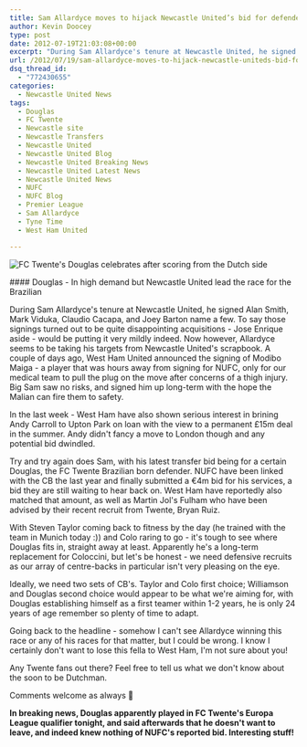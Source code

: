 ```yaml
---
title: Sam Allardyce moves to hijack Newcastle United’s bid for defender
author: Kevin Doocey
type: post
date: 2012-07-19T21:03:08+00:00
excerpt: "During Sam Allardyce's tenure at Newcastle United, he signed Alan Smith, Mark Viduka, Claudio Cacapa, and Joey Barton name a few. To say those signings turned out to be quite.."
url: /2012/07/19/sam-allardyce-moves-to-hijack-newcastle-uniteds-bid-for-defender/
dsq_thread_id:
  - "772430655"
categories:
  - Newcastle United News
tags:
  - Douglas
  - FC Twente
  - Newcastle site
  - Newcastle Transfers
  - Newcastle United
  - Newcastle United Blog
  - Newcastle United Breaking News
  - Newcastle United Latest News
  - Newcastle United News
  - NUFC
  - NUFC Blog
  - Premier League
  - Sam Allardyce
  - Tyne Time
  - West Ham United

---
```

![FC Twente's Douglas celebrates after scoring from the Dutch side](https://www.tynetime.com/wp-content/uploads/2012/07/Douglas-FCTwente-Newcastle.jpg "Douglas-FCTwente-Newcastle")

#### Douglas - In high demand but Newcastle United lead the race for the Brazilian

During Sam Allardyce's tenure at Newcastle United, he signed Alan Smith, Mark Viduka, Claudio Cacapa, and Joey Barton name a few. To say those signings turned out to be quite disappointing acquisitions - Jose Enrique aside - would be putting it very mildly indeed. Now however, Allardyce seems to be taking his targets from Newcastle United's scrapbook. A couple of days ago, West Ham United announced the signing of Modibo Maiga - a player that was hours away from signing for NUFC, only for our medical team to pull the plug on the move after  concerns of a thigh injury. Big Sam saw no risks, and signed him up long-term with the hope the Malian can fire them to safety.

In the last week - West Ham have also shown serious interest in brining Andy Carroll to Upton Park on loan with the view to a permanent £15m deal in the summer. Andy didn't fancy a move to London though and any potential bid dwindled.

Try and try again does Sam, with his latest transfer bid being for a certain Douglas, the FC Twente Brazilian born defender. NUFC have been linked with the CB the last year and finally submitted a €4m bid for his services, a bid they are still waiting to hear back on. West Ham have reportedly also matched that amount, as well as Martin Jol's Fulham who have been advised by their recent recruit from Twente, Bryan Ruiz.

With Steven Taylor coming back to fitness by the day (he trained with the team in Munich today :)) and Colo raring to go - it's tough to see where Douglas fits in, straight away at least. Apparently he's a long-term replacement for Coloccini, but let's be honest - we need defensive recruits as our array of centre-backs in particular isn't very pleasing on the eye.

Ideally, we need two sets of CB's. Taylor and Colo first choice; Williamson and Douglas second choice would appear to be what we're aiming for, with Douglas establishing himself as a first teamer within 1-2 years, he is only 24 years of age remember so plenty of time to adapt.

Going back to the headline - somehow I can't see Allardyce winning this race or any of his races for that matter, but I could be wrong. I know I certainly don't want to lose this fella to West Ham, I'm not sure about you!

Any Twente fans out there? Feel free to tell us what we don't know about the soon to be Dutchman.

Comments welcome as always 🙂

**In breaking news, Douglas apparently played in FC Twente's Europa League qualifier tonight, and said afterwards that he doesn't want to leave, and indeed knew nothing of NUFC's reported bid. Interesting stuff!**
